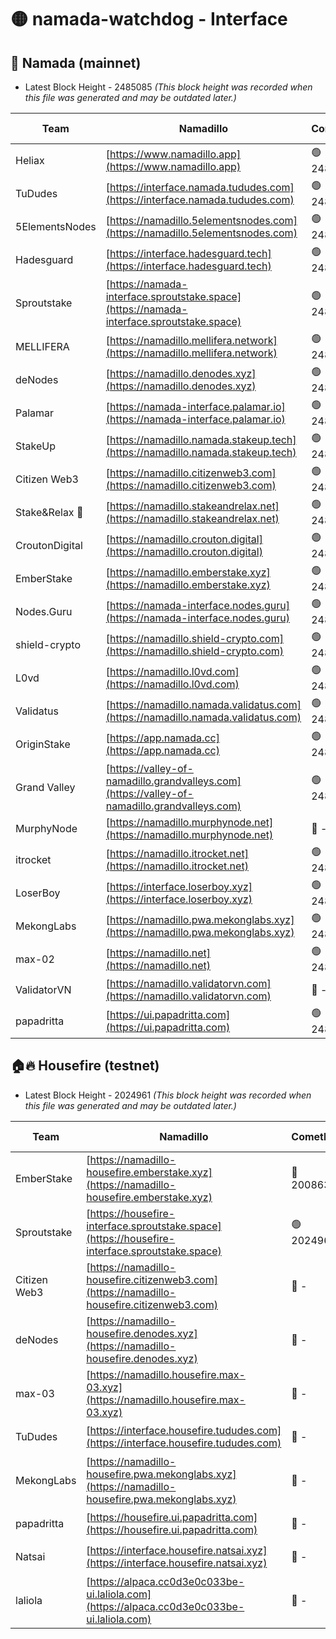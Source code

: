 # 🟡 namada-watchdog - Interface

## 🚀 Namada (mainnet)
- Latest Block Height - 2485085 *(This block height was recorded when this file was generated and may be outdated later.)*

| Team | Namadillo | CometBFT | Indexer | MASP Indexer |
|-|-|-|-|-|
| Heliax | [https://www.namadillo.app](https://www.namadillo.app) | 🟢 2485062 | 🟢 2485062 | 🟢 2485062 |
| TuDudes | [https://interface.namada.tududes.com](https://interface.namada.tududes.com) | 🟢 2485062 | 🟢 2485062 | 🟢 2485062 |
| 5ElementsNodes | [https://namadillo.5elementsnodes.com](https://namadillo.5elementsnodes.com) | 🟢 2485063 | 🔴 - | 🔴 - |
| Hadesguard | [https://interface.hadesguard.tech](https://interface.hadesguard.tech) | 🟢 2485067 | 🟢 2485067 | 🟢 2485067 |
| Sproutstake | [https://namada-interface.sproutstake.space](https://namada-interface.sproutstake.space) | 🟢 2485068 | 🟢 2485068 | 🟢 2485068 |
| MELLIFERA | [https://namadillo.mellifera.network](https://namadillo.mellifera.network) | 🟢 2485069 | 🟢 2485069 | 🟢 2485069 |
| deNodes | [https://namadillo.denodes.xyz](https://namadillo.denodes.xyz) | 🟢 2485070 | 🟢 2485069 | 🟢 2485070 |
| Palamar | [https://namada-interface.palamar.io](https://namada-interface.palamar.io) | 🟢 2485070 | 🟢 2485070 | 🟢 2485070 |
| StakeUp | [https://namadillo.namada.stakeup.tech](https://namadillo.namada.stakeup.tech) | 🟢 2485071 | 🟢 2485071 | 🟢 2485071 |
| Citizen Web3 | [https://namadillo.citizenweb3.com](https://namadillo.citizenweb3.com) | 🟢 2485072 | 🟢 2485071 | 🟢 2485072 |
| Stake&Relax 🦥 | [https://namadillo.stakeandrelax.net](https://namadillo.stakeandrelax.net) | 🟢 2485072 | 🟢 2485072 | 🟢 2485072 |
| CroutonDigital | [https://namadillo.crouton.digital](https://namadillo.crouton.digital) | 🟢 2485073 | 🟢 2485073 | 🟢 2485073 |
| EmberStake | [https://namadillo.emberstake.xyz](https://namadillo.emberstake.xyz) | 🟢 2485074 | 🟢 2485073 | 🟢 2485074 |
| Nodes.Guru | [https://namada-interface.nodes.guru](https://namada-interface.nodes.guru) | 🟢 2485074 | 🟢 2485074 | 🟢 2485074 |
| shield-crypto | [https://namadillo.shield-crypto.com](https://namadillo.shield-crypto.com) | 🟢 2485075 | 🔴 2484358 | 🟢 2485075 |
| L0vd | [https://namadillo.l0vd.com](https://namadillo.l0vd.com) | 🟢 2485076 | 🟢 2485075 | 🟢 2485075 |
| Validatus | [https://namadillo.namada.validatus.com](https://namadillo.namada.validatus.com) | 🟢 2485077 | 🟢 2485076 | 🟢 2485076 |
| OriginStake | [https://app.namada.cc](https://app.namada.cc) | 🟢 2485077 | 🟢 2485077 | 🟢 2485077 |
| Grand Valley | [https://valley-of-namadillo.grandvalleys.com](https://valley-of-namadillo.grandvalleys.com) | 🟢 2485078 | 🟢 2485077 | 🟢 2485078 |
| MurphyNode | [https://namadillo.murphynode.net](https://namadillo.murphynode.net) | 🔴 - | 🔴 - | 🔴 - |
| itrocket | [https://namadillo.itrocket.net](https://namadillo.itrocket.net) | 🟢 2485080 | 🟢 2485080 | 🟢 2485080 |
| LoserBoy | [https://interface.loserboy.xyz](https://interface.loserboy.xyz) | 🟢 2485081 | 🟢 2485081 | 🟢 2485081 |
| MekongLabs | [https://namadillo.pwa.mekonglabs.xyz](https://namadillo.pwa.mekonglabs.xyz) | 🟢 2485082 | 🟢 2485081 | 🟢 2485081 |
| max-02 | [https://namadillo.net](https://namadillo.net) | 🟢 2485083 | 🟢 2485082 | 🟢 2485082 |
| ValidatorVN | [https://namadillo.validatorvn.com](https://namadillo.validatorvn.com) | 🔴 - | 🔴 - | 🔴 - |
| papadritta | [https://ui.papadritta.com](https://ui.papadritta.com) | 🟢 2485085 | 🟢 2485085 | 🟢 2485085 |

## 🏠🔥 Housefire (testnet)
- Latest Block Height - 2024961 *(This block height was recorded when this file was generated and may be outdated later.)*

| Team | Namadillo | CometBFT | Indexer | MASP Indexer |
|-|-|-|-|-|
| EmberStake | [https://namadillo-housefire.emberstake.xyz](https://namadillo-housefire.emberstake.xyz) | 🔴 2008636 | 🔴 2008636 | 🔴 2008636 |
| Sproutstake | [https://housefire-interface.sproutstake.space](https://housefire-interface.sproutstake.space) | 🟢 2024961 | 🟢 2024961 | 🟢 2024961 |
| Citizen Web3 | [https://namadillo-housefire.citizenweb3.com](https://namadillo-housefire.citizenweb3.com) | 🔴 - | 🔴 1887621 | 🟢 2024961 |
| deNodes | [https://namadillo-housefire.denodes.xyz](https://namadillo-housefire.denodes.xyz) | 🔴 - | 🟢 2024960 | 🟢 2024961 |
| max-03 | [https://namadillo.housefire.max-03.xyz](https://namadillo.housefire.max-03.xyz) | 🔴 - | 🟢 2024960 | 🟢 2024961 |
| TuDudes | [https://interface.housefire.tududes.com](https://interface.housefire.tududes.com) | 🔴 - | 🟢 2024960 | 🟢 2024961 |
| MekongLabs | [https://namadillo-housefire.pwa.mekonglabs.xyz](https://namadillo-housefire.pwa.mekonglabs.xyz) | 🔴 - | 🟢 2024960 | 🟢 2024961 |
| papadritta | [https://housefire.ui.papadritta.com](https://housefire.ui.papadritta.com) | 🔴 - | 🟢 2024960 | 🟢 2024961 |
| Natsai | [https://interface.housefire.natsai.xyz](https://interface.housefire.natsai.xyz) | 🔴 - | 🟢 2024960 | 🟢 2024961 |
| laliola | [https://alpaca.cc0d3e0c033be-ui.laliola.com](https://alpaca.cc0d3e0c033be-ui.laliola.com) | 🔴 - | 🟢 2024961 | 🟢 2024961 |

